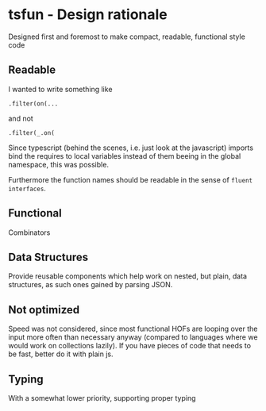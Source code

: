 # tsfun - Design rationale

Designed first and foremost to make compact, readable, functional style code

## Readable 

I wanted to write something like

```
.filter(on(...
```

and not 

```
.filter(_.on(
```

Since typescript (behind the scenes, i.e. just look at the javascript) 
imports bind the requires to local variables instead of them beeing in the global namespace,
this was possible.  

Furthermore the function names should be readable in the sense of `fluent interfaces`.

## Functional

Combinators

## Data Structures

Provide reusable components which help work on nested, but plain, data structures,
as such ones gained by parsing JSON.

## Not optimized

Speed was not considered, since most functional HOFs are looping over 
the input more often than necessary anyway (compared to languages where we would work on collections lazily).
If you have pieces of code that needs to be fast, better do it with plain js.

## Typing  

With a somewhat lower priority, supporting proper typing